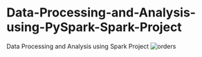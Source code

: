 # Data-Processing-and-Analysis-using-PySpark-Spark-Project
Data Processing and Analysis using Spark Project
![orders](https://user-images.githubusercontent.com/108173949/224828055-9f081b65-d376-4961-be06-9d291cb1e5bd.png)


